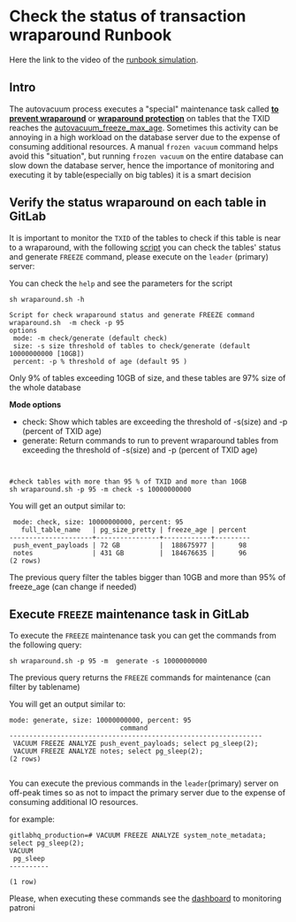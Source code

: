 # Check the status of transaction wraparound Runbook

Here the link to the video of the [runbook simulation](https://youtu.be/lR-yjLbRrmk).

## Intro
The autovacuum process executes a "special" maintenance task called **[to prevent wraparound](https://www.postgresql.org/docs/11/routine-vacuuming.html#VACUUM-FOR-WRAPAROUND)** or **[wraparound protection](https://www.postgresql.org/docs/11/routine-vacuuming.html#VACUUM-FOR-WRAPAROUND)** on tables that the TXID reaches the [autovacuum_freeze_max_age](https://postgresqlco.nf/en/doc/param/autovacuum_freeze_max_age/). Sometimes this activity can be annoying in a high workload on the database server due to the expense of consuming additional resources. A manual `frozen vacuum` command helps avoid this "situation", but running `frozen vacuum` on the entire database can slow down the database server, hence the importance of monitoring and executing it by table(especially on big tables) it is a smart decision


## Verify the status wraparound on each table in GitLab

It is important to monitor the `TXID` of the tables to check if this table is near to a wraparound, with the following [script](scripts/wraparound.sh) you can check the tables' status and generate `FREEZE` command, please execute on the `leader` (primary) server:

You can check the `help` and see the parameters for the script

```       
sh wraparound.sh -h

Script for check wraparound status and generate FREEZE command 
wraparound.sh  -m check -p 95
options
 mode: -m check/generate (default check)
 size: -s size threshold of tables to check/generate (default 10000000000 [10GB])
 percent: -p % threshold of age (default 95 )

```

Only 9% of tables exceeding 10GB of size, and these tables are 97% size of the whole database  

**Mode options**
* check: Show which tables are exceeding the threshold of -s(size) and -p (percent of TXID age)
* generate: Return commands to run to prevent wraparound tables from exceeding   the threshold of -s(size) and -p (percent of TXID age)
 
```


#check tables with more than 95 % of TXID and more than 10GB
sh wraparound.sh -p 95 -m check -s 10000000000
```

You will get an output similar to:
```
 mode: check, size: 10000000000, percent: 95
   full_table_name   | pg_size_pretty | freeze_age | percent 
---------------------+----------------+------------+---------
 push_event_payloads | 72 GB          |  188675977 |      98
 notes               | 431 GB         |  184676635 |      96
(2 rows)

```

The previous query filter the tables bigger than 10GB and more than 95% of freeze_age (can change if needed)

## Execute `FREEZE` maintenance task in  GitLab
To execute the `FREEZE` maintenance task you can get the commands from the following query:

```
sh wraparound.sh -p 95 -m  generate -s 10000000000
```

The previous query returns the `FREEZE` commands for maintenance (can filter by tablename)

You will get an output similar to:
```        
mode: generate, size: 10000000000, percent: 95
                            command                             
----------------------------------------------------------------
 VACUUM FREEZE ANALYZE push_event_payloads; select pg_sleep(2);
 VACUUM FREEZE ANALYZE notes; select pg_sleep(2);
(2 rows)


```

You can execute the previous commands in the `leader`(primary) server  on off-peak times so as not to impact the primary server due to the expense of consuming additional IO resources.

for example:
```
gitlabhq_production=# VACUUM FREEZE ANALYZE system_note_metadata; select pg_sleep(2);
VACUUM
 pg_sleep 
----------
 
(1 row)

```


Please, when executing these commands see the [dashboard](https://dashboards.gitlab.net/d/patroni-main/patroni-overview?orgId=1) to monitoring patroni

